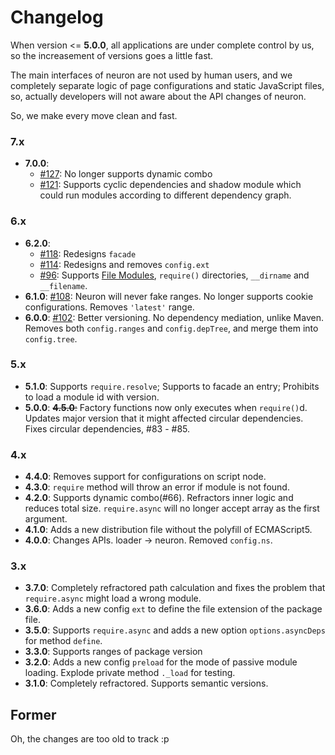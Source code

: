 # Changelog


When version <= **5.0.0**, all applications are under complete control by us, so the increasement of versions goes a little fast.

The main interfaces of neuron are not used by human users, and we completely separate logic of page configurations and static JavaScript files, so, actually developers will not aware about the API changes of neuron.

So, we make every move clean and fast.

### 7.x

- **7.0.0**:
  - [#127][127]: No longer supports dynamic combo
  - [#121][121]: Supports cyclic dependencies and shadow module which could run modules according to different dependency graph.

### 6.x

- **6.2.0**: 
  - [#118][118]: Redesigns `facade`
  - [#114][114]: Redesigns and removes `config.ext`
  - [#96][96]: Supports [File Modules](http://nodejs.org/api/modules.html#modules_file_modules), `require()` directories, `__dirname` and `__filename`.
- **6.1.0**: [#108][108]: Neuron will never fake ranges. No longer supports cookie configurations. Removes `'latest'` range.
- **6.0.0**: [#102][102]: Better versioning. No dependency mediation, unlike Maven. Removes both `config.ranges` and `config.depTree`, and merge them into `config.tree`.

### 5.x

- **5.1.0**: Supports `require.resolve`; Supports to facade an entry; Prohibits to load a module id with version.
- **5.0.0**: <del>**4.5.0**:</del> Factory functions now only executes when `require()`d. Updates major version that it might affected circular dependencies. Fixes circular dependencies, #83 - #85.

### 4.x

- **4.4.0**: Removes support for configurations on script node.
- **4.3.0**: `require` method will throw an error if module is not found.
- **4.2.0**: Supports dynamic combo(#66). Refractors inner logic and reduces total size. `require.async` will no longer accept array as the first argument.
- **4.1.0**: Adds a new distribution file without the polyfill of ECMAScript5.
- **4.0.0**: Changes APIs. loader -> neuron. Removed `config.ns`.

### 3.x

- **3.7.0**: Completely refractored path calculation and fixes the problem that `require.async` might load a wrong module.
- **3.6.0**: Adds a new config `ext` to define the file extension of the package file.
- **3.5.0**: Supports `require.async` and adds a new option `options.asyncDeps` for method `define`.
- **3.3.0**: Supports ranges of package version
- **3.2.0**: Adds a new config `preload` for the mode of passive module loading. Explode private method `._load` for testing.
- **3.1.0**: Completely refractored. Supports semantic versions.

## Former

Oh, the changes are too old to track :p

[127]: https://github.com/kaelzhang/neuron/issues/127
[121]: https://github.com/kaelzhang/neuron/issues/121
[118]: https://github.com/kaelzhang/neuron/issues/118
[96]: https://github.com/kaelzhang/neuron/issues/114
[114]: https://github.com/kaelzhang/neuron/issues/114
[108]: https://github.com/kaelzhang/neuron/issues/108
[102]: https://github.com/kaelzhang/neuron/issues/102
